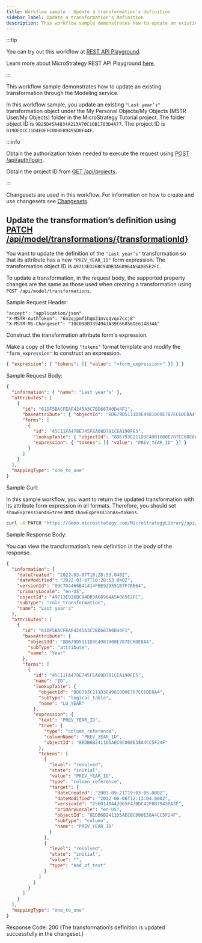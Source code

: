 ```yaml
---
title: Workflow sample - Update a transformation's definition
sidebar_label: Update a transformation's definition
description: This workflow sample demonstrates how to update an existing transformation through the Modeling service.
---
```


<Available since="2021 Update 5" />

:::tip

You can try out this workflow at [REST API Playground](https://www.postman.com/microstrategysdk/workspace/microstrategy-rest-api/folder/16131298-ad947705-6f6c-433c-ae10-cfe90ba9a364?ctx=documentation).

Learn more about MicroStrategy REST API Playground [here](/docs/getting-started/playground.md).

:::

This workflow sample demonstrates how to update an existing transformation through the Modeling service.

In this workflow sample, you update an existing `"Last year’s"` transformation object under the My Personal Objects/My Objects (MSTR User/My Objects) folder in the MicroStrategy Tutorial project. The folder object ID is `9B25D45A4834A213A70C10B1703D4A77`. The project ID is `B19DEDCC11D4E0EFC000EB9495D0F44F`.

:::info

Obtain the authorization token needed to execute the request using [POST /api/auth/login](https://demo.microstrategy.com/MicroStrategyLibrary/api-docs/index.html#/Authentication/postLogin).

Obtain the project ID from [GET /api/projects](https://demo.microstrategy.com/MicroStrategyLibrary/api-docs/index.html#/Projects/getProjects_1).

:::

Changesets are used in this workflow. For information on how to create and use changesets see [Changesets](/docs/common-workflows/changesets.md).

## Update the transformation’s definition using [PATCH /api/model/transformations/{transformationId}](https://demo.microstrategy.com/MicroStrategyLibrary/api-docs/index.html#/Transformations/ms-updateTransformation)

You want to update the definition of the `"Last year’s"` transformation so that its attribute has a new `"PREV_YEAR_ID"` form expression. The transformation object ID is `49713ED26BC94DB3A68964A5A085E2FC`.

To update a transformation, in the request body, the supported property changes are the same as those used when creating a transformation using `POST /api/model/transformations`.

Sample Request Header:

```http
"accept": "application/json"
"X-MSTR-AuthToken": "6n2qjpmf1hqm31mvqqvqo7ccj8"
"X-MSTR-MS-Changeset": "10C098B3394941A39E66856DE614834A"
```

Construct the transformation attribute form's expression.

Make a copy of the following `"tokens"` format template and modify the `"form_expression"` to construct an expression.

```json
{ "expression": { "tokens": [{ "value": "<form_expression>" }] } }
```

Sample Request Body:

```json
{
  "information": { "name": "Last year's" },
  "attributes": [
    {
      "id": "61DF5BACFEAF4245A3C7BD667A0D44F1",
      "baseAttribute": { "objectId": "8D679D5111D3E4981000E787EC6DE8A4" },
      "forms": [
        {
          "id": "45C11FA478E745FEA08D781CEA190FE5",
          "lookupTable": { "objectId": "8D6793C211D3E4981000E787EC6DE8A4" },
          "expression": { "tokens": [{ "value": "PREV_YEAR_ID" }] }
        }
      ]
    }
  ],
  "mappingType": "one_to_one"
}
```

Sample Curl:

In this sample workflow, you want to return the updated transformation with its attribute form expression in all formats. Therefore, you should set `showExpressionAs=tree` and `showExpressionAs=tokens`.

```bash
curl -X PATCH "https://demo.microstrategy.com/MicroStrategyLibrary/api/model/transformations/49713ED26BC94DB3A68964A5A085E2FC?showExpressionAs=tree&showExpressionAs=tokens" -H "X-MSTR-MS-Changeset: 10C098B3394941A39E66856DE614834A" -H "X-MSTR-AuthToken: 6n2qjpmf1hqm31mvqqvqo7ccj8" -H "Content-Type: application/json" -H "accept: application/json" -d "{\"information\": {\"name\": \"Last year's\"},\"attributes\": [{\"id\": \"61DF5BACFEAF4245A3C7BD667A0D44F1\",\"baseAttribute\": {\"objectId\": \"8D679D5111D3E4981000E787EC6DE8A4\"},\"forms\": [{\"id\": \"45C11FA478E745FEA08D781CEA190FE5\",\"lookupTable\": {\"objectId\": \"8D6793C211D3E4981000E787EC6DE8A4\"},\"expression\": {\"tokens\": [{\"value\": \"PREV_YEAR_ID\"}]}}]}],\"mappingType\": \"one_to_one\"}"
```

Sample Response Body:

You can view the transformation’s new definition in the body of the response.

```json
{
  "information": {
    "dateCreated": "2022-03-07T10:28:53.040Z",
    "dateModified": "2022-03-07T10:28:53.040Z",
    "versionId": "09C7D4466B4C414FBE929551B7F76B64",
    "primaryLocale": "en-US",
    "objectId": "49713ED26BC94DB3A68964A5A085E2FC",
    "subType": "role_transformation",
    "name": "Last year's"
  },
  "attributes": [
    {
      "id": "61DF5BACFEAF4245A3C7BD667A0D44F1",
      "baseAttribute": {
        "objectId": "8D679D5111D3E4981000E787EC6DE8A4",
        "subType": "attribute",
        "name": "Year"
      },
      "forms": [
        {
          "id": "45C11FA478E745FEA08D781CEA190FE5",
          "name": "ID",
          "lookupTable": {
            "objectId": "8D6793C211D3E4981000E787EC6DE8A4",
            "subType": "logical_table",
            "name": "LU_YEAR"
          },
          "expression": {
            "text": "PREV_YEAR_ID",
            "tree": {
              "type": "column_reference",
              "columnName": "PREV_YEAR_ID",
              "objectId": "8EDB6B2411D5AEC0C000E38A4CC5F24F"
            },
            "tokens": [
              {
                "level": "resolved",
                "state": "initial",
                "value": "PREV_YEAR_ID",
                "type": "column_reference",
                "target": {
                  "dateCreated": "2001-09-21T19:03:05.000Z",
                  "dateModified": "2012-06-06T12:13:04.000Z",
                  "versionId": "256D148442065F43BDC42FBB79438A3F",
                  "primaryLocale": "en-US",
                  "objectId": "8EDB6B2411D5AEC0C000E38A4CC5F24F",
                  "subType": "column",
                  "name": "PREV_YEAR_ID"
                }
              },
              {
                "level": "resolved",
                "state": "initial",
                "value": "",
                "type": "end_of_text"
              }
            ]
          }
        }
      ]
    }
  ],
  "mappingType": "one_to_one"
}
```

Response Code: 200 (The transformation’s definition is updated successfully in the changeset.)
